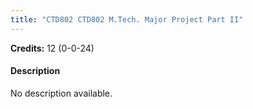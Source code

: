 ```yaml
---
title: "CTD802 CTD802 M.Tech. Major Project Part II"
---
```

**Credits:** 12 (0-0-24)

#### Description
No description available.